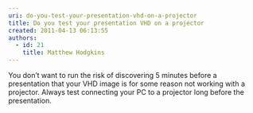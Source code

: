```yaml
---
uri: do-you-test-your-presentation-vhd-on-a-projector
title: Do you test your presentation VHD on a projector
created: 2011-04-13 06:13:55
authors:
  - id: 21
    title: Matthew Hodgkins
---
```





<span class='intro'> You don’t want to run the risk of discovering 5 minutes before a presentation that your VHD image is for some reason not working with a projector. Always test connecting your PC to a projector long before the presentation.
 </span>




